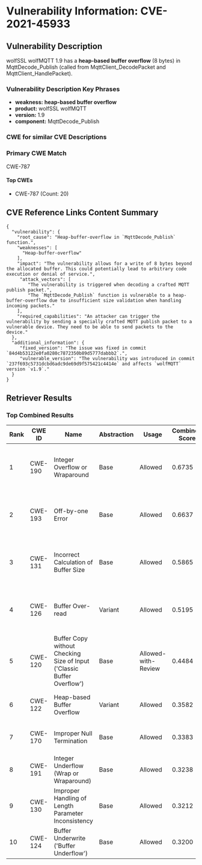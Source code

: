 # Vulnerability Information: CVE-2021-45933

## Vulnerability Description
wolfSSL wolfMQTT 1.9 has a **heap-based buffer overflow** (8 bytes) in MqttDecode_Publish (called from MqttClient_DecodePacket and MqttClient_HandlePacket).

### Vulnerability Description Key Phrases
- **weakness:** **heap-based buffer overflow**
- **product:** wolfSSL wolfMQTT
- **version:** 1.9
- **component:** MqttDecode_Publish

### CWE for similar CVE Descriptions
### Primary CWE Match
CWE-787

#### Top CWEs
- CWE-787 (Count: 20)

## CVE Reference Links Content Summary
```
{
  "vulnerability": {
    "root_cause": "Heap-buffer-overflow in `MqttDecode_Publish` function.",
    "weaknesses": [
      "Heap-buffer-overflow"
    ],
    "impact": "The vulnerability allows for a write of 8 bytes beyond the allocated buffer. This could potentially lead to arbitrary code execution or denial of service.",
     "attack_vectors": [
        "The vulnerability is triggered when decoding a crafted MQTT publish packet.",
        "The `MqttDecode_Publish` function is vulnerable to a heap-buffer-overflow due to insufficient size validation when handling incoming packets."
    ],
    "required_capabilities": "An attacker can trigger the vulnerability by sending a specially crafted MQTT publish packet to a vulnerable device. They need to be able to send packets to the device."
  },
  "additional_information": {
     "fixed_version": "The issue was fixed in commit `84d4b53122e0fa0280c7872350b89d5777dabbb2`.",
     "vulnerable_version": "The vulnerability was introduced in commit `237f693c5731dcbd6adc9de69d9f575421c4414e` and affects `wolfMQTT` version `v1.9`."
  }
}
```

## Retriever Results

### Top Combined Results

| Rank | CWE ID | Name | Abstraction | Usage | Combined Score | Retrievers | Individual Scores |
|------|--------|------|-------------|-------|---------------|------------|-------------------|
| 1 | CWE-190 | Integer Overflow or Wraparound | Base | Allowed | 0.6735 | dense, sparse, graph | dense: 0.560, sparse: 0.123, graph: 0.903 |
| 2 | CWE-193 | Off-by-one Error | Base | Allowed | 0.6637 | dense, sparse, graph | dense: 0.542, sparse: 0.111, graph: 0.920 |
| 3 | CWE-131 | Incorrect Calculation of Buffer Size | Base | Allowed | 0.5865 | dense, sparse, graph | dense: 0.515, sparse: 0.110, graph: 0.744 |
| 4 | CWE-126 | Buffer Over-read | Variant | Allowed | 0.5195 | dense, sparse, graph | dense: 0.572, sparse: 0.129, graph: 0.567 |
| 5 | CWE-120 | Buffer Copy without Checking Size of Input ('Classic Buffer Overflow') | Base | Allowed-with-Review | 0.4484 | dense, sparse, graph | dense: 0.501, sparse: 0.096, graph: 0.458 |
| 6 | CWE-122 | Heap-based Buffer Overflow | Variant | Allowed | 0.3582 | dense, sparse | dense: 0.584, sparse: 0.167 |
| 7 | CWE-170 | Improper Null Termination | Base | Allowed | 0.3383 | sparse, graph | sparse: 0.098, graph: 0.789 |
| 8 | CWE-191 | Integer Underflow (Wrap or Wraparound) | Base | Allowed | 0.3238 | dense, sparse | dense: 0.536, sparse: 0.097 |
| 9 | CWE-130 | Improper Handling of Length Parameter Inconsistency | Base | Allowed | 0.3212 | dense, sparse | dense: 0.524, sparse: 0.103 |
| 10 | CWE-124 | Buffer Underwrite ('Buffer Underflow') | Base | Allowed | 0.3200 | dense, sparse | dense: 0.528, sparse: 0.097 |

